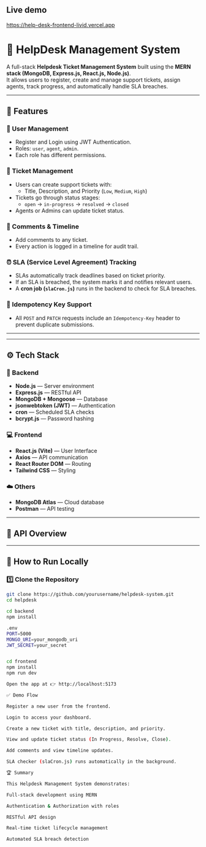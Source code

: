 ## Live demo
https://help-desk-frontend-livid.vercel.app


# 🧰 HelpDesk Management System

A full-stack **Helpdesk Ticket Management System** built using the **MERN stack (MongoDB, Express.js, React.js, Node.js)**.  
It allows users to register, create and manage support tickets, assign agents, track progress, and automatically handle SLA breaches.

---

## 🚀 Features

### 👤 User Management
- Register and Login using JWT Authentication.  
- Roles: `user`, `agent`, `admin`.  
- Each role has different permissions.

### 🎫 Ticket Management
- Users can create support tickets with:
  - Title, Description, and Priority (`Low`, `Medium`, `High`)
- Tickets go through status stages:
  - `open` → `in-progress` → `resolved` → `closed`
- Agents or Admins can update ticket status.

### 💬 Comments & Timeline
- Add comments to any ticket.  
- Every action is logged in a timeline for audit trail.

### ⏰ SLA (Service Level Agreement) Tracking
- SLAs automatically track deadlines based on ticket priority.  
- If an SLA is breached, the system marks it and notifies relevant users.  
- A **cron job (`slaCron.js`)** runs in the backend to check for SLA breaches.

### 🧩 Idempotency Key Support
- All `POST` and `PATCH` requests include an `Idempotency-Key` header to prevent duplicate submissions.

---

---

## ⚙️ Tech Stack

### 🧠 Backend
- **Node.js** — Server environment  
- **Express.js** — RESTful API  
- **MongoDB + Mongoose** — Database  
- **jsonwebtoken (JWT)** — Authentication  
- **cron** — Scheduled SLA checks  
- **bcrypt.js** — Password hashing  

### 💻 Frontend
- **React.js (Vite)** — User Interface  
- **Axios** — API communication  
- **React Router DOM** — Routing  
- **Tailwind CSS** — Styling  

### ☁️ Others
- **MongoDB Atlas** — Cloud database  
- **Postman** — API testing  

---

## 🧩 API Overview

---

## 🧪 How to Run Locally

### 1️⃣ Clone the Repository

```bash
git clone https://github.com/yourusername/helpdesk-system.git
cd helpdesk

cd backend
npm install

.env
PORT=5000
MONGO_URI=your_mongodb_uri
JWT_SECRET=your_secret


cd frontend
npm install
npm run dev

Open the app at 👉 http://localhost:5173

✅ Demo Flow

Register a new user from the frontend.

Login to access your dashboard.

Create a new ticket with title, description, and priority.

View and update ticket status (In Progress, Resolve, Close).

Add comments and view timeline updates.

SLA checker (slaCron.js) runs automatically in the background.

🏆 Summary

This Helpdesk Management System demonstrates:

Full-stack development using MERN

Authentication & Authorization with roles

RESTful API design

Real-time ticket lifecycle management

Automated SLA breach detection

